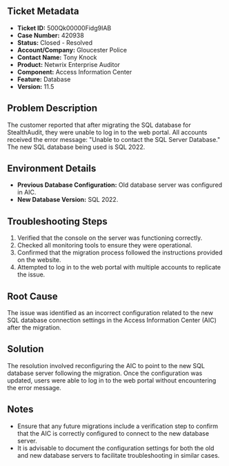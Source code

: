 ## Ticket Metadata
- **Ticket ID:** 500Qk00000Fidg9IAB
- **Case Number:** 420938
- **Status:** Closed - Resolved
- **Account/Company:** Gloucester Police
- **Contact Name:** Tony Knock
- **Product:** Netwrix Enterprise Auditor
- **Component:** Access Information Center
- **Feature:** Database
- **Version:** 11.5

## Problem Description
The customer reported that after migrating the SQL database for StealthAudit, they were unable to log in to the web portal. All accounts received the error message: "Unable to contact the SQL Server Database." The new SQL database being used is SQL 2022.

## Environment Details
- **Previous Database Configuration:** Old database server was configured in AIC.
- **New Database Version:** SQL 2022.

## Troubleshooting Steps
1. Verified that the console on the server was functioning correctly.
2. Checked all monitoring tools to ensure they were operational.
3. Confirmed that the migration process followed the instructions provided on the website.
4. Attempted to log in to the web portal with multiple accounts to replicate the issue.

## Root Cause
The issue was identified as an incorrect configuration related to the new SQL database connection settings in the Access Information Center (AIC) after the migration.

## Solution
The resolution involved reconfiguring the AIC to point to the new SQL database server following the migration. Once the configuration was updated, users were able to log in to the web portal without encountering the error message.

## Notes
- Ensure that any future migrations include a verification step to confirm that the AIC is correctly configured to connect to the new database server.
- It is advisable to document the configuration settings for both the old and new database servers to facilitate troubleshooting in similar cases.
